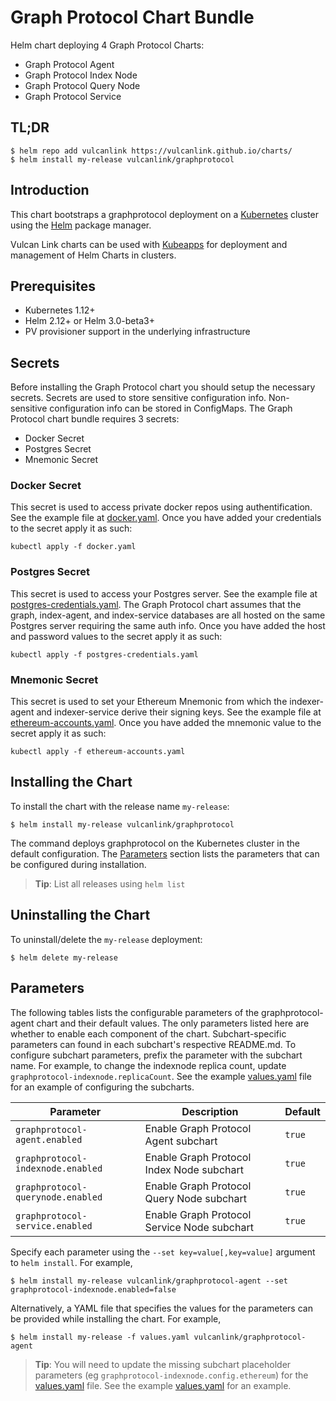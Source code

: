 # Graph Protocol Chart Bundle
Helm chart deploying 4 Graph Protocol Charts:
- Graph Protocol Agent
- Graph Protocol Index Node
- Graph Protocol Query Node
- Graph Protocol Service

## TL;DR

```console
$ helm repo add vulcanlink https://vulcanlink.github.io/charts/
$ helm install my-release vulcanlink/graphprotocol
```

## Introduction

This chart bootstraps a graphprotocol deployment on a [Kubernetes](http://kubernetes.io) cluster using the [Helm](https://helm.sh) package manager.

Vulcan Link charts can be used with [Kubeapps](https://kubeapps.com/) for deployment and management of Helm Charts in clusters.

## Prerequisites

- Kubernetes 1.12+
- Helm 2.12+ or Helm 3.0-beta3+
- PV provisioner support in the underlying infrastructure

## Secrets
Before installing the Graph Protocol chart you should setup the necessary secrets. Secrets are used to store sensitive configuration info. Non-sensitive configuration info can be stored in ConfigMaps.
The Graph Protocol chart bundle requires 3 secrets:
- Docker Secret
- Postgres Secret
- Mnemonic Secret

### Docker Secret
This secret is used to access private docker repos using authentification. See the example file at [docker.yaml](examples/docker.yaml). Once you have added your credentials to the secret apply it as such:
```
kubectl apply -f docker.yaml
```

### Postgres Secret
This secret is used to access your Postgres server.  See the example file at [postgres-credentials.yaml](examples/postgres-credentials.yaml). The Graph Protocol chart assumes that the graph, index-agent, and index-service databases are all hosted on the same Postgres server requiring the same auth info. Once you have added the host and password values to the secret apply it as such:
```
kubectl apply -f postgres-credentials.yaml
```

### Mnemonic Secret
This secret is used to set your Ethereum Mnemonic from which the indexer-agent and indexer-service derive their signing keys. See the example file at [ethereum-accounts.yaml](examples/ethereum-accounts.yaml). Once you have added the mnemonic value to the secret apply it as such:
```
kubectl apply -f ethereum-accounts.yaml
```

## Installing the Chart
To install the chart with the release name `my-release`:

```console
$ helm install my-release vulcanlink/graphprotocol
```

The command deploys graphprotocol on the Kubernetes cluster in the default configuration. The [Parameters](#parameters) section lists the parameters that can be configured during installation.

> **Tip**: List all releases using `helm list`

## Uninstalling the Chart

To uninstall/delete the `my-release` deployment:

```console
$ helm delete my-release
```

## Parameters

The following tables lists the configurable parameters of the graphprotocol-agent chart and their default values. The only parameters listed here are whether to enable each component of the chart. Subchart-specific parameters can found in each subchart's respective README.md. To configure subchart parameters, prefix the parameter with the subchart name. For example, to change the indexnode replica count, update `graphprotocol-indexnode.replicaCount`. See the example [values.yaml](examples/values.yaml) file for an example of configuring the subcharts.


|                   Parameter                   |                                                                                Description                                                                                |                            Default                            |
|-----------------------------------------------|---------------------------------------------------------------------------------------------------------------------------------------------------------------------------|---------------------------------------------------------------|
| `graphprotocol-agent.enabled`                        | Enable Graph Protocol Agent subchart                                                                                                                                              | `true`                                                         |
| `graphprotocol-indexnode.enabled`                        | Enable Graph Protocol Index Node subchart                                                                                                                                              | `true`                                                         |
| `graphprotocol-querynode.enabled`                        | Enable Graph Protocol Query Node subchart                                                                                                                                              | `true`                                                         |
| `graphprotocol-service.enabled`                        | Enable Graph Protocol Service Node subchart                                                                                                                                              | `true`                                                         |


Specify each parameter using the `--set key=value[,key=value]` argument to `helm install`. For example,

```console
$ helm install my-release vulcanlink/graphprotocol-agent --set graphprotocol-indexnode.enabled=false
```

Alternatively, a YAML file that specifies the values for the parameters can be provided while installing the chart. For example,

```console
$ helm install my-release -f values.yaml vulcanlink/graphprotocol-agent
```

> **Tip**: You will need to update the missing subchart placeholder parameters (eg `graphprotocol-indexnode.config.ethereum`) for the [values.yaml](values.yaml) file. See the example [values.yaml](examples/values.yaml) for an example.